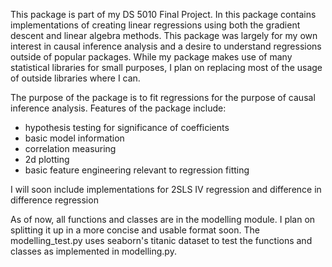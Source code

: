 This package is part of my DS 5010 Final Project. In this package contains implementations of creating linear regressions using both the gradient descent and linear algebra methods. This package was largely for my own interest in causal inference analysis and a desire to understand regressions outside of popular packages. While my package makes use of many statistical libraries for small purposes, I plan on replacing most of the usage of outside libraries where I can.

The purpose of the package is to fit regressions for the purpose of causal inference analysis. Features of the package include:
* hypothesis testing for significance of coefficients
* basic model information
* correlation measuring
* 2d plotting
* basic feature engineering relevant to regression fitting

I will soon include implementations for 2SLS IV regression and difference in difference regression

As of now, all functions and classes are in the modelling module. I plan on splitting it up in a more concise and usable format soon. The modelling_test.py uses seaborn's titanic dataset to test the functions and classes as implemented in modelling.py. 
